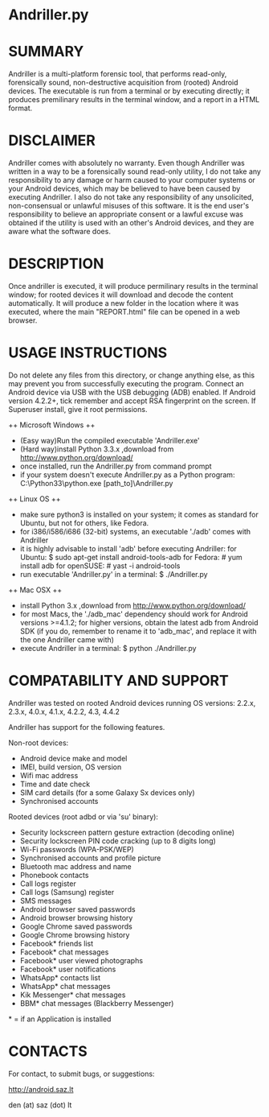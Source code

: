 Andriller.py
============

# SUMMARY

Andriller is a multi-platform forensic tool, that performs read-only, forensically sound, non-destructive acquisition from (rooted) Android devices. The executable is run from a terminal or by executing directly; it produces premilinary results in the terminal window, and a report in a HTML format.

# DISCLAIMER

Andriller comes with absolutely no warranty. Even though Andriller was written in a way to be a forensically sound read-only utility, I do not take any responsibility to any damage or harm caused to your computer systems or your Android devices, which may be believed to have been caused by executing Andriller. I also do not take any responsibility of any unsolicited, non-consensual or unlawful misuses of this software. It is the end user's responsibility to believe an appropriate consent or a lawful excuse was obtained if the utility is used with an other's Android devices, and they are aware what the software does.

# DESCRIPTION

Once andriller is executed, it will produce permilinary results in the terminal window; for rooted devices it will download and decode the content automatically. It will produce a new folder in the location where it was executed, where the main "REPORT.html" file can be opened in a web browser.


# USAGE INSTRUCTIONS

Do not delete any files from this directory, or change anything else, as this may prevent you from successfully executing the program. Connect an Android device via USB with the USB debugging (ADB) enabled. If Android version 4.2.2+, tick remember and accept RSA fingerprint on the screen. If Superuser install, give it root permissions. 

++ Microsoft Windows ++
- (Easy way)Run the compiled executable 'Andriller.exe'
- (Hard way)install Python 3.3.x ,download from http://www.python.org/download/
- once installed, run the Andriller.py from command prompt
- if your system doesn't execute Andriller.py as a Python program:
	C:\Python33\python.exe [path_to]\Andriller.py

++ Linux OS ++
- make sure python3 is installed on your system; it comes as standard for Ubuntu, but not for others, like Fedora.
- for i386/i586/i686 (32-bit) systems, an executable './adb' comes with Andriller
- it is highly advisable to install 'adb' before executing Andriller:
	for Ubuntu:		$ sudo apt-get install android-tools-adb
	for Fedora:		# yum install adb
	for openSUSE:	# yast -i android-tools
- run executable 'Andriller.py' in a terminal:
	$ ./Andriller.py

++ Mac OSX ++
- install Python 3.x ,download from http://www.python.org/download/
- for most Macs, the './adb_mac' dependency should work for Android versions >=4.1.2; for higher versions, obtain the latest adb from Android SDK (if you do, remember to rename it to 'adb_mac', and replace it with the one Andriller came with)
- execute Andriller in a terminal:
	$ python ./Andriller.py

# COMPATABILITY AND SUPPORT

Andriller was tested on rooted Android devices running OS versions:
2.2.x, 2.3.x, 4.0.x, 4.1.x, 4.2.2, 4.3, 4.4.2

Andriller has support for the following features.

Non-root devices:
- Android device make and model
- IMEI, build version, OS version
- Wifi mac address
- Time and date check
- SIM card details (for a some Galaxy Sx devices only)
- Synchronised accounts

Rooted devices (root adbd or via 'su' binary):
- Security lockscreen pattern gesture extraction (decoding online)
- Security lockscreen PIN code cracking (up to 8 digits long)
- Wi-Fi passwords (WPA-PSK/WEP)
- Synchronised accounts and profile picture
- Bluetooth mac address and name
- Phonebook contacts
- Call logs register
- Call logs (Samsung) register
- SMS messages
- Android browser saved passwords
- Android browser browsing history
- Google Chrome saved passwords
- Google Chrome browsing history
- Facebook* friends list
- Facebook* chat messages
- Facebook* user viewed photographs
- Facebook* user notifications
- WhatsApp* contacts list
- WhatsApp* chat messages
- Kik Messenger* chat messages
- BBM* chat messages (Blackberry Messenger)

\* = if an Application is installed

# CONTACTS

For contact, to submit bugs, or suggestions:

http://android.saz.lt

den (at) saz (dot) lt

